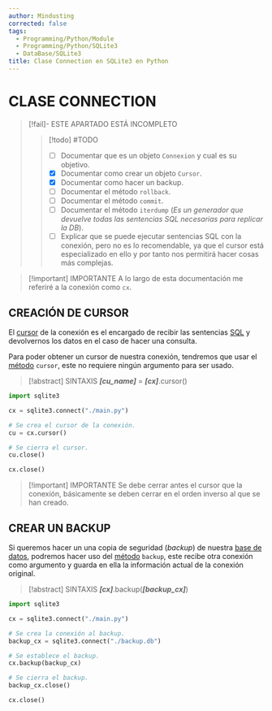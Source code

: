 ```yaml
---
author: Mindusting
corrected: false
tags:
  - Programming/Python/Module
  - Programming/Python/SQLite3
  - DataBase/SQLite3
title: Clase Connection en SQLite3 en Python
---
```


# CLASE CONNECTION

> [!fail]- ESTE APARTADO ESTÁ INCOMPLETO
> > [!todo] #TODO
> > - [ ] Documentar que es un objeto `Connexion` y cual es su objetivo.
> > - [x] Documentar como crear un objeto `Cursor`.
> > - [x] Documentar como hacer un backup.
> > - [ ] Documentar el método `rollback`.
> > - [ ] Documentar el método `commit`.
> > - [ ] Documentar el método `iterdump` (*Es un generador que devuelve todas las sentencias SQL necesarias para replicar la DB*).
> > - [ ] Explicar que se puede ejecutar sentencias SQL con la conexión, pero no es lo recomendable, ya que el cursor está especializado en ello y por tanto nos permitirá hacer cosas más complejas.

> [!important] IMPORTANTE
> A lo largo de esta documentación me referiré a la conexión como `cx`.

## CREACIÓN DE CURSOR

El [cursor](py_sqlite3_cursor.md) de la conexión es el encargado de recibir las sentencias [SQL](../../sql/sqlite3/sqlite3.md) y devolvernos los datos en el caso de hacer una consulta.

Para poder obtener un cursor de nuestra conexión, tendremos que usar el [método](../class/py_method.md) `cursor`, este no requiere ningún argumento para ser usado.

> [!abstract] SINTAXIS
> ***\[cu\_name\]*** = ***\[cx\]***.cursor()

```python
import sqlite3

cx = sqlite3.connect("./main.py")

# Se crea el cursor de la conexión.
cu = cx.cursor()

# Se cierra el cursor.
cu.close()

cx.close()
```

> [!important] IMPORTANTE
> Se debe cerrar antes el cursor que la conexión, básicamente se deben cerrar en el orden inverso al que se han creado.

## CREAR UN BACKUP

Si queremos hacer un una copia de seguridad (*backup*) de nuestra [base de datos](../../db/db.md), podremos hacer uso del [método](../class/py_method.md) `backup`, este recibe otra conexión como argumento y guarda en ella la información actual de la conexión original.

> [!abstract] SINTAXIS
> ***\[cx\]***.backup(***\[backup_cx\]***)

```python
import sqlite3

cx = sqlite3.connect("./main.py")

# Se crea la conexión al backup.
backup_cx = sqlite3.connect("./backup.db")

# Se establece el backup.
cx.backup(backup_cx)

# Se cierra el backup.
backup_cx.close()

cx.close()
```
